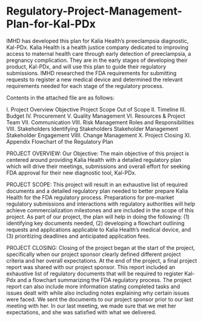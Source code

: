 # Regulatory-Project-Management-Plan-for-Kal-PDx

IMHD has developed this plan for Kalia Health’s preeclampsia diagnostic, Kal-PDx. Kalia Health is a health justice company dedicated to improving access to maternal health care through early detection of preeclampsia, a pregnancy complication. They are in the early stages of developing their product, Kal-PDx, and will use this plan to guide their regulatory submissions. IMHD researched the FDA requirements for submitting requests to register a new medical device and determined the relevant requirements needed for each stage of the regulatory process.

Contents in the attached file are as follows:
 
I.	Project Overview
Objective
Project Scope
Out of Scope
II.	Timeline
III.	Budget
IV.	Procurement
V.	Quality Management
VI.	Resources & Project Team
VII.	Communication
VIII.	Risk Management
Roles and Responsibilities
VIII. Stakeholders
Identifying Stakeholders
Stakeholder Management
Stakeholder Engagement
VIIII. Change Management
X. Project Closing
XI. Appendix
Flowchart of the Regulatory Plan

PROJECT OVERVIEW:
Our Objective:
The main objective of this project is centered around providing Kalia Health with a detailed regulatory plan which will drive their meetings, submissions and overall effort for seeking FDA approval for their new diagnostic tool, Kal-PDx. 

PROJECT SCOPE:
This project will result in an exhaustive list of required documents and a detailed regulatory plan needed to better prepare Kalia Health for the FDA regulatory process. Preparations for pre-market regulatory submissions and interactions with regulatory authorities will help achieve commercialization milestones and are included in the scope of this project. 
As part of our project, the plan will help in doing the following: (1) identifying key documents needed, (2) developing a flowchart outlining requests and applications applicable to Kalia Health’s medical device, and (3) prioritizing deadlines and anticipated application fees.

PROJECT CLOSING:
Closing of the project began at the start of the project, specifically when our project sponsor clearly defined different project criteria and her overall expectations. 
At the end of the project, a final project report was shared with our project sponsor. This report included an exhaustive list of regulatory documents that will be required to register Kal-Pdx and a flowchart summarizing the FDA regulatory process. The project report can also include more information stating completed tasks and issues dealt with while also including notes explaining why certain issues were faced. We sent the documents to our project sponsor prior to our last meeting with her. In our last meeting, we made sure that we met her expectations, and she was satisfied with what we delivered.
